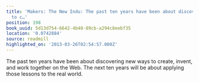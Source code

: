 ```yaml
---
title: 'Makers: The New Indu: The past ten years have been about discovering new ways
  to c…'
position: 198
book_uuid: 5d13d754-6642-4b40-89cb-a294c8eebf35
location: '0.0742884'
source: readmill
highlighted_on: '2013-03-26T02:54:57.000Z'
---
```


The past ten years have been about discovering new ways to create, invent, and work together on the Web. The next ten years will be about applying those lessons to the real world.
